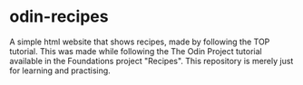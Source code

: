 # odin-recipes
A simple html website that shows recipes, made by following the TOP tutorial.
This was made while following the The Odin Project tutorial available in the Foundations project "Recipes".
This repository is merely just for learning and practising.

